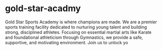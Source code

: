 # gold-star-acadmy
Gold Star Sports Academy is where champions are made. We are a premier sports training facility dedicated to nurturing young talent and building strong, disciplined athletes. Focusing on essential martial arts like Karate and foundational athleticism through Gymnastics, we provide a safe, supportive, and motivating environment. Join us to unlock yo
